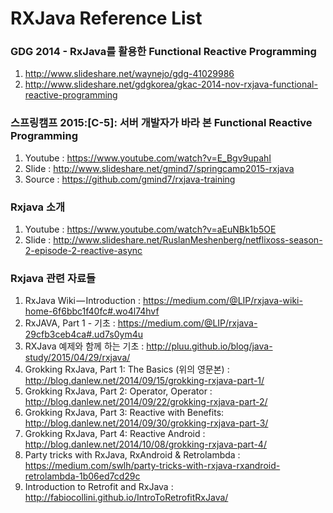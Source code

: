 # RXJava Reference List

### GDG 2014 - RxJava를 활용한 Functional Reactive Programming
1. http://www.slideshare.net/waynejo/gdg-41029986
2. http://www.slideshare.net/gdgkorea/gkac-2014-nov-rxjava-functional-reactive-programming

### 스프링캠프 2015:[C-5]: 서버 개발자가 바라 본 Functional Reactive Programming
1. Youtube : https://www.youtube.com/watch?v=E_Bgv9upahI
2. Slide : http://www.slideshare.net/gmind7/springcamp2015-rxjava
3. Source : https://github.com/gmind7/rxjava-training

### Rxjava 소개
1. Youtube : https://www.youtube.com/watch?v=aEuNBk1b5OE
2. Slide : http://www.slideshare.net/RuslanMeshenberg/netflixoss-season-2-episode-2-reactive-async

### Rxjava 관련 자료들
1. RxJava Wiki — Introduction : https://medium.com/@LIP/rxjava-wiki-home-6f6bbc1f40fc#.wo4l74hvf
2. RxJAVA, Part 1 - 기초 : https://medium.com/@LIP/rxjava-29cfb3ceb4ca#.ud7s0ym4u
3. RXJava 예제와 함께 하는 기초 : http://pluu.github.io/blog/java-study/2015/04/29/rxjava/
4. Grokking RxJava, Part 1: The Basics (위의 영문본) : http://blog.danlew.net/2014/09/15/grokking-rxjava-part-1/
5. Grokking RxJava, Part 2: Operator, Operator : http://blog.danlew.net/2014/09/22/grokking-rxjava-part-2/
6. Grokking RxJava, Part 3: Reactive with Benefits: http://blog.danlew.net/2014/09/30/grokking-rxjava-part-3/
7. Grokking RxJava, Part 4: Reactive Android : http://blog.danlew.net/2014/10/08/grokking-rxjava-part-4/
8. Party tricks with RxJava, RxAndroid & Retrolambda : https://medium.com/swlh/party-tricks-with-rxjava-rxandroid-retrolambda-1b06ed7cd29c
9. Introduction to Retrofit and RxJava : http://fabiocollini.github.io/IntroToRetrofitRxJava/
